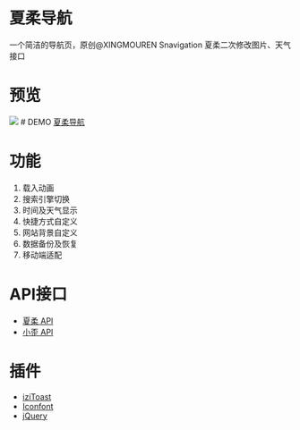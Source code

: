 # 夏柔导航
一个简洁的导航页，原创@XINGMOUREN Snavigation 夏柔二次修改图片、天气接口
# 预览
<img src="https://tucdn.wpon.cn/2022/12/18/6cf740b185fd0.png" style="max-width: 100%;">
# DEMO
<a href="http://nav.aa1.cn" target="_blank">夏柔导航</a>

# 功能
1. 载入动画
2. 搜索引擎切换
3. 时间及天气显示
4. 快捷方式自定义
5. 网站背景自定义
6. 数据备份及恢复
7. 移动端适配

# API接口
<ul dir="auto">
<li><a href="https://api.aa1.cn/" rel="nofollow">夏柔 API</a></li>
<li><a href="https://api.ixiaowai.cn/" rel="nofollow">小歪 API</a></li>
</ul>

# 插件
<ul dir="auto">
<li><a href="https://izitoast.marcelodolza.com/" rel="nofollow">iziToast</a></li>
<li><a href="https://www.iconfont.cn/" rel="nofollow">Iconfont</a></li>
<li><a href="https://jquery.com/" rel="nofollow">jQuery</a></li>
</ul>
